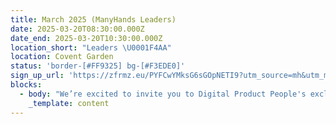 ```yaml
---
title: March 2025 (ManyHands Leaders)
date: 2025-03-20T08:30:00.000Z
date_end: 2025-03-20T10:30:00.000Z
location_short: "Leaders \U0001F4AA"
location: Covent Garden
status: 'border-[#FF9325] bg-[#F3EDE0]'
sign_up_url: 'https://zfrmz.eu/PYFCwYMksG6sGOpNETI9?utm_source=mh&utm_medium=website'
blocks:
  - body: "We’re excited to invite you to Digital Product People's exclusive, invite-only event for senior leaders in digital product. You'll meet fellow senior leaders across product, technology, research, and design to exchange insights, tackle key challenges, and foster meaningful connections in a collaborative setting.\n\nThanks to our generous sponsor Askable, the Digital Product Leaders event promises thought-provoking talks from industry voices, small-group roundtable discussions on curated themes, and the chance to network with like-minded experts - all over a tasty breakfast.\n\nBuilding on the success of our ManyHands event series running since 2021, we're thrilled to bring you our event for leaders. Our event series is inspired by the phrase \"many hands make light work.\" The event is collaborative in nature, bringing together diverse perspectives from across industries to solve shared challenges and uncover motivating solutions.\n\n**What to Expect**\n\n\U0001F4E2 Thought-provoking talks from leading voices in product management and leadership.\n\n\U0001F300 Small-group roundtable discussions, guided by curated themes, to spark actionable insights.\n\n\U0001F91D Meaningful networking opportunities with a select group of Directors across Product, Technology, Research and Design.\n\n**Details**\n\n\U0001F4C5 Date: Thursday, 20 March 2025\n\n⏰ Time: 8:00 AM - 10:30 AM\n\n\U0001F4CD Location: Central London (venue details provided upon RSVP)\n\nWith breakfast provided and limited spaces available, this is a morning not to be missed.\n\nThis event is by invitation only, so if you're a senior leader ready to share, learn, and grow, we’d love to see you there.\n"
    _template: content
---
```


